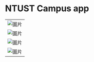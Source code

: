 # NTUST Campus app
| |
|-----|
| ![圖片](https://github.com/92Jay0810/CampusTour_AR/assets/96120430/56b5a524-6466-45bb-a805-038a8e9cf322) |
| ![圖片](https://github.com/92Jay0810/CampusTour_AR/assets/96120430/830f28c4-34d7-4656-ba4d-8c30428f038e) |
| ![圖片](https://github.com/92Jay0810/CampusTour_AR/assets/96120430/595cf8c2-dfca-495d-a4e4-3e52d3d2805b) |
| ![圖片](https://github.com/92Jay0810/CampusTour_AR/assets/96120430/9127eb0d-1102-4ba2-8670-930b8c6d743f) |
